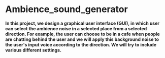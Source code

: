 # Ambience_sound_generator

**In this project, we design a graphical user interface (GUI), in which user can select the ambience noise in a selected place from a selected direction. For example, the user can choose to be in a cafe when people are chatting behind the user and we will apply this background noise to the user's input voice according to the direction. We will try to include various different settings.**
